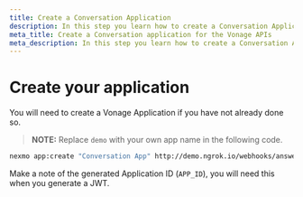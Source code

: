 ```yaml
---
title: Create a Conversation Application
description: In this step you learn how to create a Conversation Application.
meta_title: Create a Conversation application for the Vonage APIs
meta_description: In this step you learn how to create a Conversation Application.
---
```


# Create your application

You will need to create a Vonage Application if you have not already done so.

> **NOTE:** Replace `demo` with your own app name in the following code.

``` bash
nexmo app:create "Conversation App" http://demo.ngrok.io/webhooks/answer http://demo.ngrok.io/webhooks/event --keyfile private.key
```

Make a note of the generated Application ID (`APP_ID`), you will need this when you generate a JWT.